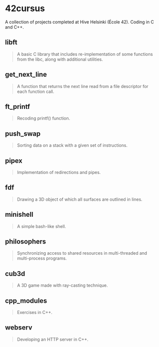 # 42cursus
A collection of projects completed at Hive Helsinki (École 42). Coding in C and C++.

## libft
> A basic C library that includes re-implementation of some functions from the libc, along with additional utilities.

## get_next_line
> A function that returns the next line read from a file descriptor for each function call.

## ft_printf
> Recoding printf() function.

## push_swap
> Sorting data on a stack with a given set of instructions.

## pipex
> Implementation of redirections and pipes.

## fdf
> Drawing a 3D object of which all surfaces are outlined in lines.

## minishell
> A simple bash-like shell.

## philosophers
> Synchronizing access to shared resources in multi-threaded and multi-process programs.

## cub3d
> A 3D game made with ray-casting technique.

## cpp_modules
> Exercises in C++.

## webserv
> Developing an HTTP server in C++.
